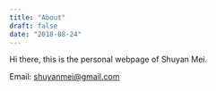 ```yaml
---
title: "About"
draft: false
date: "2018-08-24"
---
```


Hi there, this is the personal webpage of Shuyan Mei.

Email: shuyanmei@gmail.com


